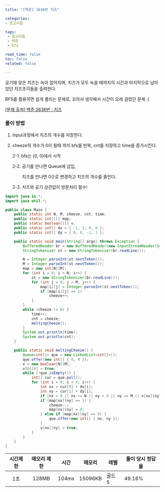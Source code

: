 ```yaml
---
title: "[백준] 2636번 치즈"

categories:
- 알고리즘

tags: 
 - 알고리즘
 - 백준
 - bfs

read_time: false
toc: false
related: false

---
```


공기에 닿은 치즈는 녹아 없어지며, 치즈가 모두 녹을 때까지의 시간과 마지막으로 남아있던 치즈조각들을 출력한다.

BFS를 활용하면 쉽게 풀리는 문제로, 꼬아서 생각해서 시간이 오래 걸렸던 문제 :(

[[문제 출처] 백준 2636번 : 치즈](https://www.acmicpc.net/problem/2636)

### 풀이 방법

1. Input과정에서 치즈의 개수를 저장한다.

2. cheeze의 개수가 0이 될때 까지  bfs를 반복, cnt를 저장하고 time을 증가시킨다.

   2-1. bfs는 (0, 0)에서 시작

   2-2. 공기를 만나면 Queue에 삽입, <br>

   &nbsp; &nbsp; &nbsp; &nbsp; 치즈를 만나면 0으로 변경하고 치즈의 개수를 줄인다.
   
   2-3. 치즈와 공기 상관없이 방문처리 필수!

```java
import java.io.*;
import java.util.*;

public class Main {
	public static int N, M, cheeze, cnt, time;
	public static int[][] map;
	public static boolean[][] v;
	public static int[] dx = { -1, 1, 0, 0 };
	public static int[] dy = { 0, 0, -1, 1 };

	public static void main(String[] args) throws Exception {
		BufferedReader br = new BufferedReader(new InputStreamReader(System.in));
		StringTokenizer st = new StringTokenizer(br.readLine());

		N = Integer.parseInt(st.nextToken());
		M = Integer.parseInt(st.nextToken());
		map = new int[N][M];
		for (int i = 0; i < N; i++) {
			st = new StringTokenizer(br.readLine());
			for (int j = 0; j < M; j++) {
				map[i][j] = Integer.parseInt(st.nextToken());
				if (map[i][j] == 1)
					cheeze++;
			}
		}
		while (cheeze != 0) {
			time++;
			cnt = cheeze;
			meltingCheeze();
		}
		System.out.println(time);
		System.out.println(cnt);
	}

	public static void meltingCheeze() {
		Queue<int[]> que = new LinkedList<int[]>();
		que.offer(new int[] { 0, 0 });
		v = new boolean[N][M];
		v[0][0] = true;
		while (!que.isEmpty()) {
			int[] cur = que.poll();
			for (int i = 0; i < 4; i++) {
				int nx = cur[0] + dx[i];
				int ny = cur[1] + dy[i];
				if (nx < 0 || nx >= N || ny < 0 || ny >= M || v[nx][ny]) continue;
				if (map[nx][ny] == 1) {
					cheeze--;
					map[nx][ny] = 0;
				} else if (map[nx][ny] == 0) {
					que.offer(new int[] { nx, ny });
				}
				v[nx][ny] = true;
			}
		}
	}
}

```



| 시간제한 | 메모리 제한 | 시간  | 메모리  | 레벨   | 풀이 당시 정답율 |
| :------: | :---------: | :---: | ------- | ------ | ---------------- |
|   1초    |    128MB    | 104ms | 15096KB | 골드 5 | 49.16%           |



